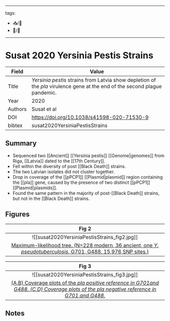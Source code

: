 
---
tags: 
  - 📥/📰 
  - 📝/🌱 
---

# Susat 2020 Yersinia Pestis Strains

| Field   | Value                                                                                                                                                          |
| ------- | -------------------------------------------------------------------------------------------------------------------------------------------------------------- |
| Title   | <i>Yersinia pestis</i> strains from Latvia show depletion of the <i>pla</i> virulence gene at the end of the second plague pandemic. |
| Year    | 2020                                                                                                                                                        |
| Authors | Susat et al                                                                                                                                              |
| DOI     | <https://doi.org/10.1038/s41598-020-71530-9>                                                                                                                 |
| bibtex  | susat2020YersiniaPestisStrains    

## Summary

- Sequenced two [[Ancient]] [[Yersinia pestis]]  [[Genome|genomes]] from Riga, [[Latvia]] dated to the [[17th Century]].
- Fell within the diversity of post [[Black Death]] strains.
- The two Latvian isolates did not cluster together.
- Drop in coverage of the [[pPCP1]] [[Plasmid|plasmid]] region containing the [[pla]] gene, caused by the presence of two distinct [[pPCP1]] [[Plasmid|plasmids]].
- Found the same pattern in the majority of post-[[Black Death]] strains, but not in the [[Black Death]] strains.

## Figures

|                    Fig 2                   |
|:--------------------------------------------:|
| ![[susat2020YersiniaPestisStrains_fig2.jpg]] |
|        [Maximum-likelihood tree. (N=228 modern, 36 ancient, one <i>Y. pseudotuberculosis</i>, G701, G488. 15,976 SNP sites.) ](Susat%202020%20Yersinia%20Pestis%20Strains.md)        |

	
|                    Fig 3                   |
|:--------------------------------------------:|
| ![[susat2020YersiniaPestisStrains_fig3.jpg]] |
|        [(A,B) Coverage plots of the <i>pla<i> positive reference in G701and G488. (C,D) Coverage plots of the <i>pla<i> negative reference in G701 and G488.](Susat%202020%20Yersinia%20Pestis%20Strains.md)        |

## Notes